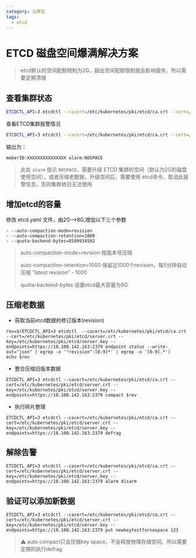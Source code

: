 ```yaml
---
category: 云原生
tags:
  - etcd
---
```


# ETCD 磁盘空间爆满解决方案

> etcd默认的空间配额限制为2G，超出空间配额限制就会影响服务，所以需要定期清理

## 查看集群状态

```bash
ETCDCTL_API=3 etcdctl --cacert=/etc/kubernetes/pki/etcd/ca.crt --cert=/etc/kubernetes/pki/etcd/server.crt --key=/etc/kubernetes/pki/etcd/server.key --endpoints=https://10.100.142.163:2379 --write-out=table endpoint status
```

查看ETCD集群报警情况

``` bash
ETCDCTL_API=3 etcdctl --cacert=/etc/kubernetes/pki/etcd/ca.crt --cert=/etc/kubernetes/pki/etcd/server.crt --key=/etc/kubernetes/pki/etcd/server.key --endpoints=https://10.100.142.163:2379 alarm list
```

输出为：

```shell
meberID:XXXXXXXXXXXXXXX alarm:NOSPACE
```

> 此处 `alarm` 提示 `NOSPACE`，需要升级 ETCD 集群的空间（默认为2G的磁盘使用空间），或者压缩老数据，升级空间后，需要使用 etcd命令，取消此报警信息，否则集群依旧无法使用

## 增加etcd的容量

修改 etcd.yaml 文件，由2G-->8G,增加以下三个参数

```shell
- --auto-compaction-mode=revision
- --auto-compaction-retention=1000
- --quota-backend-bytes=8589934592
```

> auto-compaction-mode=revision 按版本号压缩
>
> auto-compaction-retention=1000 保留近1000个revision，每5分钟自动压缩 ”latest revision” - 1000
>
> quota-backend-bytes 设置etcd最大容量为8G

## 压缩老数据

* 获取当前etcd数据的修订版本(revision)

```shell
rev=$(ETCDCTL_API=3 etcdctl  --cacert=/etc/kubernetes/pki/etcd/ca.crt --cert=/etc/kubernetes/pki/etcd/server.crt --key=/etc/kubernetes/pki/etcd/server.key --endpoints=https://10.100.142.163:2379 endpoint status --write-out="json" | egrep -o '"revision":[0-9]*' | egrep -o '[0-9].*')
echo $rev
```

- 整合压缩旧版本数据

```shell
ETCDCTL_API=3 etcdctl --cacert=/etc/kubernetes/pki/etcd/ca.crt --cert=/etc/kubernetes/pki/etcd/server.crt --key=/etc/kubernetes/pki/etcd/server.key --endpoints=https://10.100.142.163:2379 compact $rev
```

- 执行碎片整理

```shell
ETCDCTL_API=3 etcdctl --cacert=/etc/kubernetes/pki/etcd/ca.crt --cert=/etc/kubernetes/pki/etcd/server.crt --key=/etc/kubernetes/pki/etcd/server.key --endpoints=https://10.100.142.163:2379 defrag
```

## 解除告警

```shell
ETCDCTL_API=3 etcdctl --cacert=/etc/kubernetes/pki/etcd/ca.crt --cert=/etc/kubernetes/pki/etcd/server.crt --key=/etc/kubernetes/pki/etcd/server.key --endpoints=https://10.100.142.163:2379 alarm disarm
```

## 验证可以添加新数据

```shell
ETCDCTL_API=3 etcdctl --cacert=/etc/kubernetes/pki/etcd/ca.crt --cert=/etc/kubernetes/pki/etcd/server.crt --key=/etc/kubernetes/pki/etcd/server.key --endpoints=https://10.100.142.163:2379 put newkeytestfornospace 123
```

> :warning: auto compact只会压缩key space，不会释放物理存储空间。所以需要定期的执行defrag

